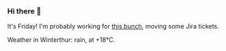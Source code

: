 ### Hi there :wave:

It's Friday! I'm probably working for [this bunch](https://github.com/kohofinancial), moving some Jira tickets.

Weather in Winterthur: rain, at +18°C.
